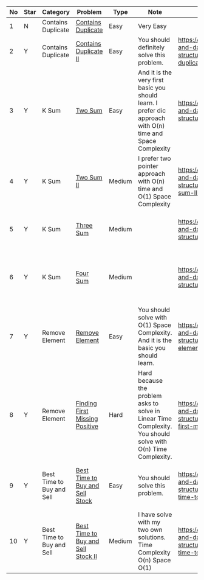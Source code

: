 No|Star|Category|Problem| Type| Note| Any Reference| Related
| -------------| ------------- | ------------- |------------- |------------- |------------- |------------- |------------- |
1|N|Contains Duplicate|[Contains Duplicate](https://leetcode.com/problems/contains-duplicate/)|Easy|Very Easy||
2|Y|Contains Duplicate|[Contains Duplicate II](https://leetcode.com/problems/contains-duplicate-ii/)|Easy|You should definitely solve this problem.|https://github.com/SaPhyoThuHtet/algos-and-data-structure/blob/main/array/basics/contains-duplicate2.py|
3|Y|K Sum|[Two Sum](https://leetcode.com/problems/two-sum/)| Easy|And it is the very first basic you should learn. I prefer dic approach with O(n) time and Space Complexity|https://github.com/SaPhyoThuHtet/algos-and-data-structure/blob/main/array/basics/2sum.py|Two SumII, Three Sum, Four Sum, K-Sum
4|Y|K Sum|[Two Sum II](https://leetcode.com/problems/two-sum-ii-input-array-is-sorted/)|Medium|I prefer two pointer approach with O(n) time and O(1) Space Complexity|https://github.com/SaPhyoThuHtet/algos-and-data-structure/blob/main/array/basics/two-sum-II.py|Two SumIII, Three Sum, Four Sum, K-Sum
5|Y|K Sum|[Three Sum](https://leetcode.com/problems/3sum/)|Medium||https://github.com/SaPhyoThuHtet/algos-and-data-structure/blob/main/array/basics/3sum.py|Three Sum, Four Sum, K-Sum
6|Y|K Sum|[Four Sum](https://leetcode.com/problems/4sum/)|Medium||https://github.com/SaPhyoThuHtet/algos-and-data-structure/blob/main/array/basics/4sum.py|Two SumIII, Three Sum, Four Sum, K-Sum
7|Y|Remove Element|[Remove Element](https://leetcode.com/problems/remove-element/)| Easy|You should solve with O(1) Space Complexity. And it is the basic you should learn.|https://github.com/SaPhyoThuHtet/algos-and-data-structure/blob/main/array/basics/remove-elements.py|First Missing Positive
8|Y|Remove Element|[Finding First Missing Positive](https://leetcode.com/problems/first-missing-positive/)|Hard|Hard because the problem asks to solve in Linear Time Complexity. You should solve with O(n) Time Complexity.|https://github.com/SaPhyoThuHtet/algos-and-data-structure/blob/main/array/basics/finding-first-missing-positive.py|
9|Y|Best Time to Buy and Sell|[Best Time to Buy and Sell Stock](https://leetcode.com/problems/best-time-to-buy-and-sell-stock/)|Easy|You should solve this problem.|https://github.com/SaPhyoThuHtet/algos-and-data-structure/blob/main/array/basics/best-time-to-buy-and-sell.py|Best Time to Buy and Sell II, III, IV
10|Y|Best Time to Buy and Sell|[Best Time to Buy and Sell Stock II](https://leetcode.com/problems/best-time-to-buy-aMediumell-stock-ii/)| Medium|I have solve with my two own solutions. Time Complexity O(n) Space O(1)|https://github.com/SaPhyoThuHtet/algos-and-data-structure/blob/main/array/basics/best-time-to-buy-and-sell-approach.py|Best Time to Buy and Sell III, IV
